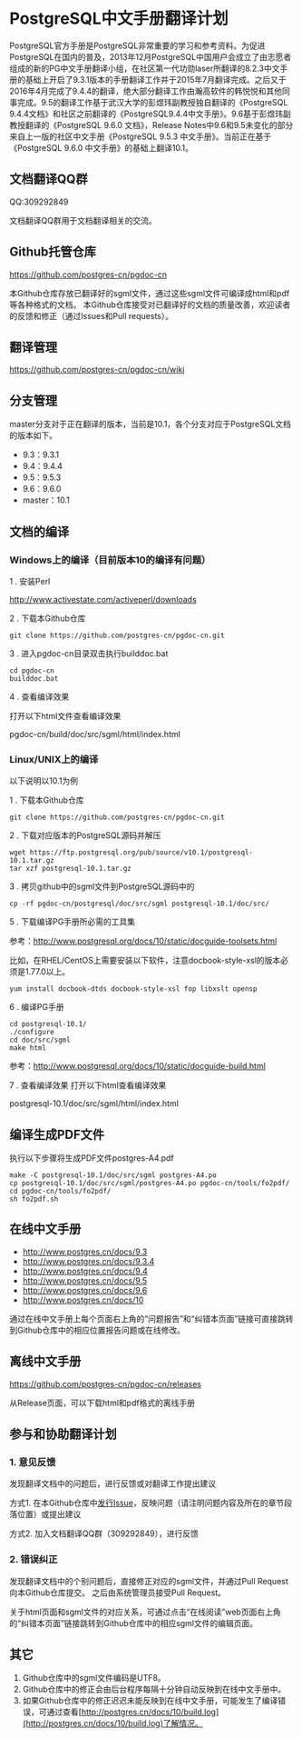 # PostgreSQL中文手册翻译计划   
PostgreSQL官方手册是PostgreSQL非常重要的学习和参考资料。为促进PostgreSQL在国内的普及，2013年12月PostgreSQL中国用户会成立了由志愿者组成的新的PG中文手册翻译小组，在社区第一代功勋laser所翻译的8.2.3中文手册的基础上开启了9.3.1版本的手册翻译工作并于2015年7月翻译完成。之后又于2016年4月完成了9.4.4的翻译，绝大部分翻译工作由瀚高软件的韩悦悦和其他同事完成。9.5的翻译工作基于武汉大学的彭煜玮副教授独自翻译的《PostgreSQL 9.4.4文档》和社区之前翻译的《PostgreSQL9.4.4中文手册》。9.6基于彭煜玮副教授翻译的《PostgreSQL 9.6.0 文档》，Release Notes中9.6和9.5未变化的部分来自上一版的社区中文手册《PostgreSQL 9.5.3 中文手册》。当前正在基于《PostgreSQL 9.6.0 中文手册》的基础上翻译10.1。

## 文档翻译QQ群
QQ:309292849

文档翻译QQ群用于文档翻译相关的交流。

## Github托管仓库
https://github.com/postgres-cn/pgdoc-cn

本Github仓库存放已翻译好的sgml文件，通过这些sgml文件可编译成html和pdf等各种格式的文档。
本Github仓库接受对已翻译好的文档的质量改善，欢迎读者的反馈和修正（通过Issues和Pull requests）。

## 翻译管理
https://github.com/postgres-cn/pgdoc-cn/wiki

## 分支管理
master分支对于正在翻译的版本，当前是10.1，各个分支对应于PostgreSQL文档的版本如下。

- 9.3：9.3.1
- 9.4：9.4.4
- 9.5：9.5.3
- 9.6：9.6.0
- master：10.1

## 文档的编译
### Windows上的编译（目前版本10的编译有问题）
  1 . 安装Perl

http://www.activestate.com/activeperl/downloads

  2 . 下载本Github仓库
```shell
git clone https://github.com/postgres-cn/pgdoc-cn.git
```

  3 . 进入pgdoc-cn目录双击执行builddoc.bat
```shell
cd pgdoc-cn
builddoc.bat
```

  4 . 查看编译效果

打开以下html文件查看编译效果

pgdoc-cn/build/doc/src/sgml/html/index.html

### Linux/UNIX上的编译

以下说明以10.1为例

  1 . 下载本Github仓库
```shell
git clone https://github.com/postgres-cn/pgdoc-cn.git
```

  2 . 下载对应版本的PostgreSQL源码并解压
```shell
wget https://ftp.postgresql.org/pub/source/v10.1/postgresql-10.1.tar.gz
tar xzf postgresql-10.1.tar.gz
```

  3 . 拷贝github中的sgml文件到PostgreSQL源码中的
```shell
cp -rf pgdoc-cn/postgresql/doc/src/sgml postgresql-10.1/doc/src/
```

  5 . 下载编译PG手册所必需的工具集

参考：http://www.postgresql.org/docs/10/static/docguide-toolsets.html

比如，在RHEL/CentOS上需要安装以下软件，注意docbook-style-xsl的版本必须是1.77.0以上。

	yum install docbook-dtds docbook-style-xsl fop libxslt opensp


  6 .  编译PG手册
```shell
cd postgresql-10.1/
./configure
cd doc/src/sgml
make html
```
参考：http://www.postgresql.org/docs/10/static/docguide-build.html

  7 . 查看编译效果
打开以下html查看编译效果

postgresql-10.1/doc/src/sgml/html/index.html

## 编译生成PDF文件

执行以下步骤将生成PDF文件postgres-A4.pdf

	make -C postgresql-10.1/doc/src/sgml postgres-A4.po
    cp postgresql-10.1/doc/src/sgml/postgres-A4.po pgdoc-cn/tools/fo2pdf/
    cd pgdoc-cn/tools/fo2pdf/
    sh fo2pdf.sh


## 在线中文手册
- http://www.postgres.cn/docs/9.3  
- http://www.postgres.cn/docs/9.3.4  
- http://www.postgres.cn/docs/9.4  
- http://www.postgres.cn/docs/9.5  
- http://www.postgres.cn/docs/9.6  
- http://www.postgres.cn/docs/10

通过在线中文手册上每个页面右上角的“问题报告”和“纠错本页面”链接可直接跳转到Github仓库中的相应位置报告问题或在线修改。


## 离线中文手册
https://github.com/postgres-cn/pgdoc-cn/releases

从Release页面，可以下载html和pdf格式的离线手册


## 参与和协助翻译计划
### 1. 意见反馈
发现翻译文档中的问题后，进行反馈或对翻译工作提出建议

方式1. 在本Github仓库中[发行Issue](https://github.com/postgres-cn/pgdoc-cn/issues/new)，反映问题（请注明问题内容及所在的章节段落位置）或提出建议

方式2. 加入文档翻译QQ群（309292849），进行反馈

### 2. 错误纠正
发现翻译文档中的个别问题后，直接修正对应的sgml文件，并通过Pull Request向本Github仓库提交。
之后由系统管理员接受Pull Request。

关于html页面和sgml文件的对应关系，可通过点击“在线阅读”web页面右上角的“纠错本页面”链接跳转到Github仓库中的相应sgml文件的编辑页面。

## 其它
1. Github仓库中的sgml文件编码是UTF8。
2. Github仓库中的修正会由后台程序每隔十分钟自动反映到在线中文手册中。
3. 如果Github仓库中的修正迟迟未能反映到在线中文手册，可能发生了编译错误，可通过查看[http://postgres.cn/docs/10/build.log](http://postgres.cn/docs/10/build.log)了解情况。




